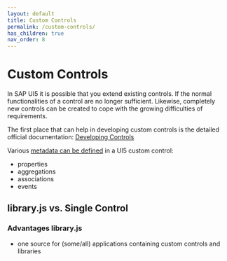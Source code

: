 ```yaml
---
layout: default
title: Custom Controls
permalink: /custom-controls/
has_children: true
nav_order: 8
---
```


# Custom Controls

In SAP UI5 it is possible that you extend existing controls. If the normal functionalities of a control are no longer sufficient. Likewise, completely new controls can be created to cope with the growing difficulties of requirements.

The first place that can help in developing custom controls is the detailed official documentation: [Developing Controls](https://sapui5.hana.ondemand.com/#/topic/8dcab0011d274051808f959800cabf9f)

Various [metadata can be defined](https://sapui5.hana.ondemand.com/#/topic/7b52540d9d8c4e00b9723151622bbb64.html) in a UI5 custom control:

- properties
- aggregations
- associations
- events

## library.js vs. Single Control

### Advantages library.js

- one source for (some/all) applications containing custom controls and libraries
